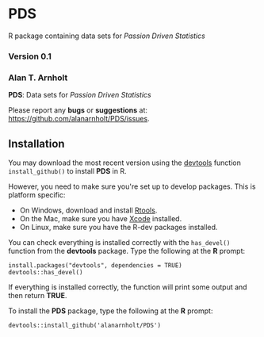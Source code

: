# PDS

R package containing data sets for *Passion Driven Statistics*


### Version 0.1

### Alan T. Arnholt

**PDS**: Data sets for  *Passion Driven Statistics*

Please report any **bugs** or **suggestions** at:
<https://github.com/alanarnholt/PDS/issues>.

## Installation


You may download the most recent version using the [devtools](http://github.com/hdaley/devtools) function `install_github()` to install **PDS** in R.

However, you need to make sure you're set up to develop packages. This is platform specific:

* On Windows, download and install [Rtools](http://http://cran.r-project.org/bin/windows/Rtools/).
* On the Mac, make sure you have [Xcode](https://developer.apple.com/xcode/) installed.
* On Linux, make sure you have the R-dev packages installed.

You can check everything is installed correctly with the `has_devel()` function from the **devtools** package. Type the following at 
the **R** prompt:

```{S}
install.packages("devtools", dependencies = TRUE)    
devtools::has_devel()
```

If everything is installed correctly, the function will print some output and then return **TRUE**.

To install the **PDS** package, type the following at the **R** prompt:

```{S}
devtools::install_github('alanarnholt/PDS')
```